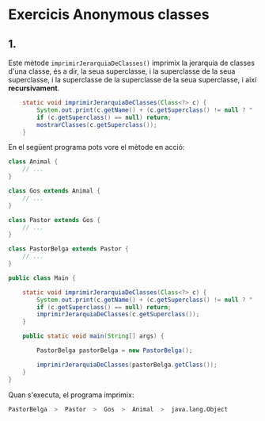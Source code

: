# Exercicis Anonymous classes

## 1. 
Este mètode `imprimirJerarquiaDeClasses()` imprimix la jerarquia de classes d'una classe, és a dir, la seua superclasse, i la superclasse de la seua superclasse, i la superclasse de la superclasse de la seua superclasse, i així __recursivament__.

```java
    static void imprimirJerarquiaDeClasses(Class<?> c) {
        System.out.print(c.getName() + (c.getSuperclass() != null ? "  >  " : "\n"));
        if (c.getSuperclass() == null) return;
        mostrarClasses(c.getSuperclass());
    }
```

En el següent programa pots vore el mètode en acció:

```java
class Animal {
    // ...
}

class Gos extends Animal {
    // ...
}

class Pastor extends Gos {
    // ...
}

class PastorBelga extends Pastor {
    // ...
}

public class Main {

    static void imprimirJerarquiaDeClasses(Class<?> c) {
        System.out.print(c.getName() + (c.getSuperclass() != null ? "  >  " : "\n"));
        if (c.getSuperclass() == null) return;
        imprimirJerarquiaDeClasses(c.getSuperclass());
    }

    public static void main(String[] args) {

        PastorBelga pastorBelga = new PastorBelga();

        imprimirJerarquiaDeClasses(pastorBelga.getClass());
    }
}
```

Quan s'executa, el programa imprimix:

```bash
PastorBelga  >  Pastor  >  Gos  >  Animal  >  java.lang.Object
```
